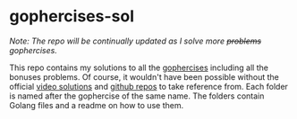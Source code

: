 # gophercises-sol

*Note: The repo will be continually updated as I solve more ~~problems~~ gophercises.*

This repo contains my solutions to all the [gophercises](https://gophercises.com/) including all the bonuses problems. Of course, it wouldn't have been possible without the official [video solutions](https://courses.calhoun.io/courses/cor_gophercises) and [github repos](https://github.com/gophercises/) to take reference from. Each folder is named after the gophercise of the same name.  The folders contain Golang files and a readme on how to use them.   
